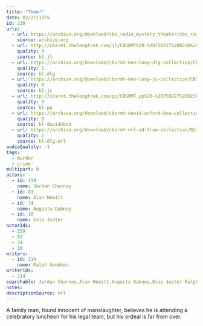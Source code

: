 ```yaml
---
title: "Them!"
date: 02/27/1975
id: 230
urls: 
  - url: https://archive.org/download/cbs_radio_mystery_theater/cbs_radio_mystery_theater-0201-0250.zip/cbs_radio_mystery_theater-0201-0250%2Fcbsrmt_0230_them.mp3
    source: archive-org
  - url: http://cbsrmt.thelongtrek.com/jl/CBSRMT%20-%20750227%200230%20Them!_jl.mp3
    quality: 0
    source: kl-jl
  - url: https://archive.org/download/cbsrmt-ken-long-dlg-collection/CBSRMT - 750227 0230 Them!.mp3
    quality: 1
    source: kl-dlg
  - url: https://archive.org/download/cbsrmt-ken-long-jc-collection/CBSRMT - 750227 0230 Them vbr kb_jc.mp3
    quality: 0
    source: kl-jc
  - url: http://cbsrmt.thelongtrek.com/pp/CBSRMT_pp%20-%20750227%200230%20Them!.mp3
    quality: 0
    source: kl-pp
  - url: https://archive.org/download/cbsrmt-david-oxford-boa-collection/CBSRMT-750227-0230-Them!-(32-24)-[2007]-{BoA}.mp3
    quality: 0
    source: kl-davidoboa
  - url: https://archive.org/download/cbsrmt-nrl-ad-free-collection/0230%20CBSRMT%20-%20750227%200230%20Them!%20(no%20ads).mp3
    quality: 1
    source: kl-dlg-nrl
audioQuality: -1
tags: 
  - murder
  - crime
multipart: 0
actors:  
  - id: 159
    name: Jordan Charney  
  - id: 83
    name: Alan Hewitt  
  - id: 74
    name: Augusta Dabney  
  - id: 10
    name: Evie Juster
actorIds:  
  - 159  
  - 83  
  - 74  
  - 10
writers:  
  - id: 214
    name: Ralph Goodman
writerIds:  
  - 214
searchable: Jordan Charney,Alan Hewitt,Augusta Dabney,Evie Juster Ralph Goodman
notes: 
descriptionSource: nrl
---
```

A family man, found innocent of manslaughter, believes he is attending a celebratory luncheon for his legal team, but his ordeal is far from over.